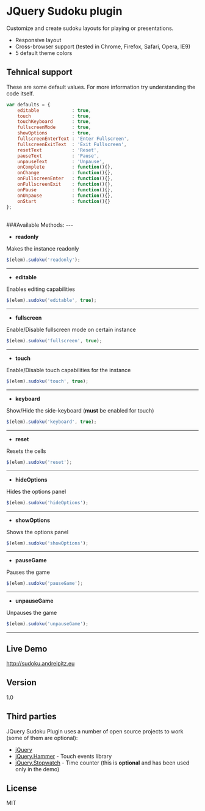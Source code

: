 JQuery Sudoku plugin
=============
Customize and create sudoku layouts for playing or presentations.
* Responsive layout
* Cross-browser support (tested in Chrome, Firefox, Safari, Opera, IE9)
* 5 default theme colors

Tehnical support
-------------
These are some default values. For more information try understanding the code itself.

```js
var defaults = {
	editable 			: true,
	touch 				: true,
	touchKeyboard 		: true,
	fullscreenMode 		: true,
	showOptions			: true,
	fullscreenEnterText	: 'Enter Fullscreen',
	fullscreenExitText	: 'Exit Fullscreen',
	resetText 			: 'Reset',
	pauseText			: 'Pause',
	unpauseText			: 'Unpause',
	onComplete			: function(){},
	onChange			: function(){},
	onFullscreenEnter	: function(){},
	onFullscreenExit	: function(){},
	onPause				: function(){},
	onUnpause			: function(){},
	onStart				: function(){}
};
```

</br>
###Available Methods:
---

* **readonly**

Makes the instance readonly
```js
$(elem).sudoku('readonly');
```
---

* **editable**

Enables editing capabilities
```js
$(elem).sudoku('editable', true);
```
---

* **fullscreen**

Enable/Disable fullscreen mode on certain instance
```js
$(elem).sudoku('fullscreen', true);
```
---

* **touch**

Enable/Disable touch capabilities for the instance
```js
$(elem).sudoku('touch', true);
```
---

* **keyboard**

Show/Hide the side-keyboard (**must** be enabled for touch)
```js
$(elem).sudoku('keyboard', true);
```
---

* **reset**

Resets the cells
```js
$(elem).sudoku('reset');
```
---

* **hideOptions**

Hides the options panel
```js
$(elem).sudoku('hideOptions');
```
---

* **showOptions**

Shows the options panel
```js
$(elem).sudoku('showOptions');
```
---

* **pauseGame**

Pauses the game
```js
$(elem).sudoku('pauseGame');
```
---

* **unpauseGame**

Unpauses the game
```js
$(elem).sudoku('unpauseGame');
```
---

Live Demo
----------
http://sudoku.andreipitz.eu


Version
----

1.0


Third parties
-----------

JQuery Sudoku Plugin uses a number of open source projects to work (some of them are optional):

* [jQuery] 
* [jQuery.Hammer] - Touch events library
* [jQuery.Stopwatch] - Time counter (this is **optional** and has been used only in the demo)




License
----

MIT


[jQuery]:http://jquery.com
[jQuery.Hammer]:http://eightmedia.github.io/hammer.js/
[jQuery.Stopwatch]:https://plugins.jquery.com/tag/stopwatch/



